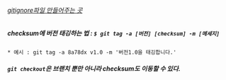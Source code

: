 ###### [gitignore파일 만들어주는 곳](https://www.gitignore.io/)
##### checksum에 버전 태깅하는 법 : `$ git tag -a [버전] [checksum] -m [메세지]`
	* 예시 : git tag -a 8a78dx v1.0 -m '버전1.0을 태깅합니다.' 
##### `git checkout`은 브랜치 뿐만 아니라 checksum도 이동할 수 있다.
